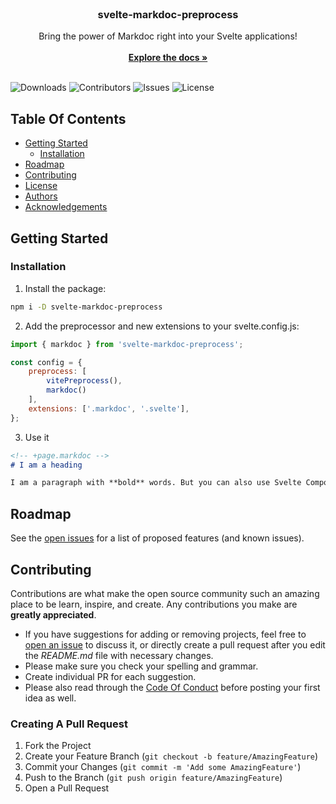 <br/>
<p align="center">
  <h3 align="center">svelte-markdoc-preprocess</h3>

  <p align="center">
    Bring the power of Markdoc right into your Svelte applications!
    <br/>
    <br/>
    <a href="https://svelte-markdoc-preprocess.pages.dev/"><strong>Explore the docs »</strong></a>
    <br/>
    <br/>
  </p>
</p>

![Downloads](https://img.shields.io/npm/dw/svelte-markdoc-preprocess?color=dark-green) ![Contributors](https://img.shields.io/github/contributors/torstendittmann/svelte-markdoc-preprocess?color=dark-green) ![Issues](https://img.shields.io/github/issues/torstendittmann/svelte-markdoc-preprocess) ![License](https://img.shields.io/github/license/torstendittmann/svelte-markdoc-preprocess) 

## Table Of Contents

* [Getting Started](#getting-started)
  * [Installation](#installation)
* [Roadmap](#roadmap)
* [Contributing](#contributing)
* [License](#license)
* [Authors](#authors)
* [Acknowledgements](#acknowledgements)

## Getting Started


### Installation

1. Install the package:
```sh
npm i -D svelte-markdoc-preprocess
```

2. Add the preprocessor and new extensions to your svelte.config.js:

```js
import { markdoc } from 'svelte-markdoc-preprocess';

const config = {
    preprocess: [
        vitePreprocess(),
        markdoc()
    ],
    extensions: ['.markdoc', '.svelte'],
};
```

3. Use it
```md
<!-- +page.markdoc -->
# I am a heading

I am a paragraph with **bold** words. But you can also use Svelte Components:
```

## Roadmap

See the [open issues](https://github.com/torstendittmann/svelte-markdoc-preprocess/issues) for a list of proposed features (and known issues).

## Contributing

Contributions are what make the open source community such an amazing place to be learn, inspire, and create. Any contributions you make are **greatly appreciated**.
* If you have suggestions for adding or removing projects, feel free to [open an issue](https://github.com/torstendittmann/svelte-markdoc-preprocess/issues/new) to discuss it, or directly create a pull request after you edit the *README.md* file with necessary changes.
* Please make sure you check your spelling and grammar.
* Create individual PR for each suggestion.
* Please also read through the [Code Of Conduct](https://github.com/torstendittmann/svelte-markdoc-preprocess/blob/main/CODE_OF_CONDUCT.md) before posting your first idea as well.

### Creating A Pull Request

1. Fork the Project
2. Create your Feature Branch (`git checkout -b feature/AmazingFeature`)
3. Commit your Changes (`git commit -m 'Add some AmazingFeature'`)
4. Push to the Branch (`git push origin feature/AmazingFeature`)
5. Open a Pull Request
